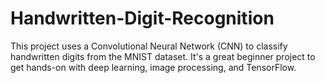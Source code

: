 # Handwritten-Digit-Recognition
This project uses a Convolutional Neural Network (CNN) to classify handwritten digits from the MNIST dataset. It's a great beginner project to get hands-on with deep learning, image processing, and TensorFlow.
